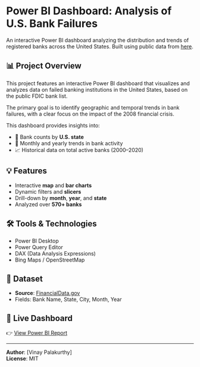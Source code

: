 # Power BI Dashboard: Analysis of U.S. Bank Failures

An interactive Power BI dashboard analyzing the distribution and trends of registered banks across the United States. Built using public data from [here](https://www.fdic.gov/system/files/2024-07/banklist.csv).

## 📊 Project Overview
This project features an interactive Power BI dashboard that visualizes and analyzes data on failed banking institutions in the United States, based on the public FDIC bank list.

The primary goal is to identify geographic and temporal trends in bank failures, with a clear focus on the impact of the 2008 financial crisis.

This dashboard provides insights into:
- 📍 Bank counts by **U.S. state**
- 📅 Monthly and yearly trends in bank activity
- 📈 Historical data on total active banks (2000–2020)

## 💡 Features

- Interactive **map** and **bar charts**
- Dynamic filters and **slicers**
- Drill-down by **month**, **year**, and **state**
- Analyzed over **570+ banks**

## 🛠️ Tools & Technologies

- Power BI Desktop  
- Power Query Editor  
- DAX (Data Analysis Expressions)  
- Bing Maps / OpenStreetMap

## 📁 Dataset

- **Source**: [FinancialData.gov](https://www.fdic.gov/system/files/2024-07/banklist.csv)
- Fields: Bank Name, State, City, Month, Year

## 🔗 Live Dashboard

👉 [View Power BI Report](https://app.powerbi.com/reportEmbed?reportId=2f543992-f353-41d8-b0a7-eef4dbc9b1b1&autoAuth=true&ctid=6cd62ac0-b184-4743-b894-d4429e18022d&actionBarEnabled=true&reportCopilotInEmbed=true)

---

**Author**: [Vinay Palakurthy]  
**License**: MIT  
